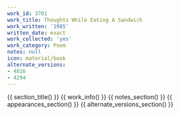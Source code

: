 ```yaml
---
work_id: 3701
work_title: Thoughts While Eating A Sandwich
work_written: '1985'
written_date: exact
work_collected: 'yes'
work_category: Poem
notes: null
icon: material/book
alternate_versions:
- 4816
- 4294
---
```


{{ section_title() }}
{{ work_info() }}
{{ notes_section() }}
{{ appearances_section() }}
{{ alternate_versions_section() }}